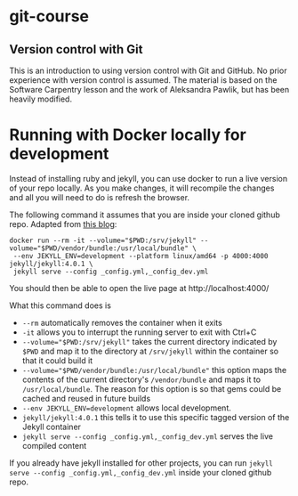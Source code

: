 # git-course

## Version control with Git

This is an introduction to using version control with Git and GitHub.
No prior experience with version control is assumed.
The material is based on the Software Carpentry lesson and the work of Aleksandra Pawlik, but has been heavily modified.

# Running with Docker locally for development

Instead of installing ruby and jekyll, you can use docker to run a live version of your repo locally.
As you make changes, it will recompile the changes and all you will need to do is refresh the browser.

The following command it assumes that you are inside your cloned github repo. Adapted from [this blog](https://dev.to/michael/compile-a-jekyll-project-without-installing-jekyll-or-ruby-by-using-docker-4184):

```
docker run --rm -it --volume="$PWD:/srv/jekyll" --volume="$PWD/vendor/bundle:/usr/local/bundle" \
 --env JEKYLL_ENV=development --platform linux/amd64 -p 4000:4000 jekyll/jekyll:4.0.1 \
 jekyll serve --config _config.yml,_config_dev.yml
```

You should then be able to open the live page at http://localhost:4000/

What this command does is

- `--rm` automatically removes the container when it exits
- `-it` allows you to interrupt the running server to exit with Ctrl+C
- `--volume="$PWD:/srv/jekyll"` takes the current directory indicated by `$PWD` and map it to the directory at `/srv/jekyll` within the container so that it could build it
- `--volume="$PWD/vendor/bundle:/usr/local/bundle"` this option maps the contents of the current directory's `/vendor/bundle` and maps it to `/usr/local/bundle`. The reason for this option is so that gems could be cached and reused in future builds
- `--env JEKYLL_ENV=development` allows local development.
- `jekyll/jekyll:4.0.1` this tells it to use this specific tagged version of the Jekyll container
- `jekyll serve --config _config.yml,_config_dev.yml` serves the live compiled content

If you already have jekyll installed for other projects, you can run
`jekyll serve --config _config.yml,_config_dev.yml` inside your cloned github repo.
